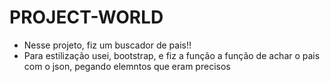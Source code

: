 # PROJECT-WORLD
- Nesse projeto, fiz um buscador de pais!!
- Para estilização usei, bootstrap, e fiz a função a função de achar o pais com o json, pegando elemntos que eram precisos
